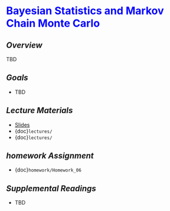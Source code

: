 # <span style="color: blue;"><b>Bayesian Statistics and Markov Chain Monte Carlo</b></span>

## *Overview*
TBD

## *Goals*
* TBD

## *Lecture Materials*

* [Slides](https://docs.google.com/presentation/d/1L_lz0WbrrUu9qDPnKxYu5S_fCXKjl01Mrs2RnHN5_6E/edit?usp=sharing)
* {doc}`lectures/`
* {doc}`lectures/`

## *homework Assignment*

* {doc}`homework/Homework_06`

## *Supplemental Readings*
* TBD
